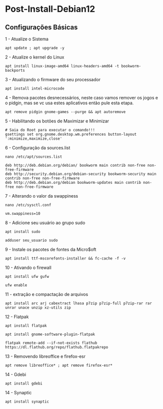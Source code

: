 # Post-Install-Debian12

## Configurações Básicas

1 - Atualize o Sistema
```
apt update ; apt upgrade -y
```
2 - Atualize o kernel do Linux
```
apt install linux-image-amd64 linux-headers-amd64 -t bookworm-backports
```

3 - Atualizando o firmware do seu processador
```
apt install intel-microcode
```

4 - Remova pacotes desnecessários, neste caso vamos remover os jogos e o pidgin, mas se vc usa estes aplicativos então pule esta etapa.
```
apt remove pidgin gnome-games --purge && apt autoremove
```

5 - Habilitando os botões de Maximizar e Minimizar
```
# Saia do Root para executar o comando!!!
gsettings set org.gnome.desktop.wm.preferences button-layout ':minimize,maximize,close'
```

6 - Configuração da sources.list 
```
nano /etc/apt/sources.list
```
```
deb http://deb.debian.org/debian/ bookworm main contrib non-free non-free-firmware
deb http://security.debian.org/debian-security bookworm-security main contrib non-free non-free-firmware
deb http://deb.debian.org/debian bookworm-updates main contrib non-free non-free-firmware
```

7 - Alterando o valor da swappiness
```
nano /etc/sysctl.conf
```
```
vm.swappiness=10
```

8 - Adicione seu usuário ao grupo sudo
```
apt install sudo
```
```
adduser seu_usuario sudo
```

9 - Instale os pacotes de fontes da Micro$oft
```
apt install ttf-mscorefonts-installer && fc-cache -f -v
```

10 - Ativando o firewall
```
apt install ufw gufw
```
```
ufw enable
```

11 - extração e compactação de arquivos
```
apt install arc arj cabextract lhasa p7zip p7zip-full p7zip-rar rar unrar unace unzip xz-utils zip
```

12 - Flatpak
```
apt install flatpak
```
```
apt install gnome-software-plugin-flatpak
```
```
flatpak remote-add --if-not-exists flathub https://dl.flathub.org/repo/flathub.flatpakrepo
```

13 - Removendo libreoffice e firefox-esr
```
apt remove libreoffice* ; apt remove firefox-esr*
```

14 - Gdebi
```
apt install gdebi
```

14 - Synaptic
```
apt install synaptic
```
